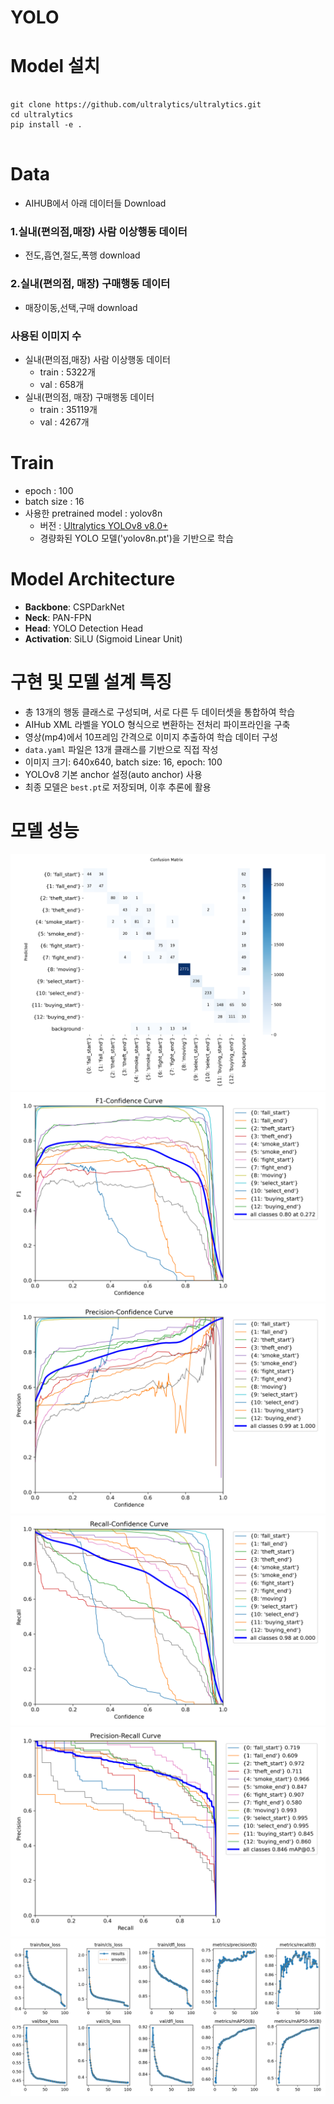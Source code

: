 # YOLO

# Model 설치
<pre>
<code>
git clone https://github.com/ultralytics/ultralytics.git
cd ultralytics
pip install -e .
</code>
</pre>


# Data

- AIHUB에서 아래 데이터들 Download

### 1.실내(편의점,매장) 사람 이상행동 데이터

- 전도,흡연,절도,폭행 download

### 2.실내(편의점, 매장) 구매행동 데이터

- 매장이동,선택,구매 download

### 사용된 이미지 수
- 실내(편의점,매장) 사람 이상행동 데이터
    - train : 5322개
    - val : 658개
- 실내(편의점, 매장) 구매행동 데이터
    - train : 35119개
    - val : 4267개

# Train
- epoch : 100
- batch size : 16
- 사용한 pretrained model : yolov8n
    - 버전 : [Ultralytics YOLOv8 v8.0+](https://github.com/ultralytics/ultralytics)
    - 경량화된 YOLO 모델('yolov8n.pt')을 기반으로 학습

# Model Architecture
- **Backbone**: CSPDarkNet
- **Neck**: PAN-FPN
- **Head**: YOLO Detection Head
- **Activation**: SiLU (Sigmoid Linear Unit)


# 구현 및 모델 설계 특징

- 총 13개의 행동 클래스로 구성되며, 서로 다른 두 데이터셋을 통합하여 학습
- AIHub XML 라벨을 YOLO 형식으로 변환하는 전처리 파이프라인을 구축
- 영상(mp4)에서 10프레임 간격으로 이미지 추출하여 학습 데이터 구성
- `data.yaml` 파일은 13개 클래스를 기반으로 직접 작성
- 이미지 크기: 640x640, batch size: 16, epoch: 100
- YOLOv8 기본 anchor 설정(auto anchor) 사용
- 최종 모델은 `best.pt`로 저장되며, 이후 추론에 활용


# 모델 성능
![Confusion Matrix](result/yolov8_final_project/confusion_matrix.png)
![F1 Score](result/yolov8_final_project/F1_curve.png)
![Precision](result/yolov8_final_project/P_curve.png)
![Recall](result/yolov8_final_project/R_curve.png)
![Precision-Recall](result/yolov8_final_project/PR_curve.png)
![Others](result/yolov8_final_project/results.png)